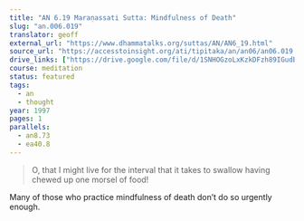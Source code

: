 ```yaml
---
title: "AN 6.19 Maraṇassati Sutta: Mindfulness of Death"
slug: "an.006.019"
translator: geoff
external_url: "https://www.dhammatalks.org/suttas/AN/AN6_19.html"
source_url: "https://accesstoinsight.org/ati/tipitaka/an/an06/an06.019.than.html"
drive_links: ["https://drive.google.com/file/d/1SNHOGzoLxKzkDFzh89IGudBWGcIlEdY5/view?usp=drivesdk"]
course: meditation
status: featured
tags:
  - an
  - thought
year: 1997
pages: 1
parallels:
  - an8.73
  - ea40.8
---
```


> O, that I might live for the interval that it takes to swallow having chewed up one morsel of food!

Many of those who practice mindfulness of death don’t do so urgently enough.

